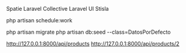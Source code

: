 Spatie
Laravel Collective
Laravel UI Stisla 

php artisan schedule:work

php artisan migrate
php artisan db:seed --class=DatosPorDefecto

http://127.0.0.1:8000/api/products
http://127.0.0.1:8000/api/products/2